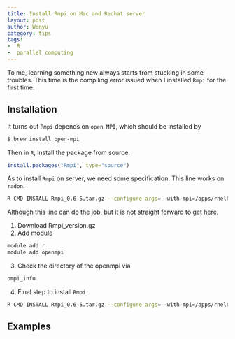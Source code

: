 ```yaml
---
title: Install Rmpi on Mac and Redhat server
layout: post
author: Wenyu
category: tips
tags:
-  R
-  parallel computing
---
```


To me, learning something new always starts from stucking in some troubles. This time is the compiling error issued when I installed `Rmpi` for the first time.

## Installation

It turns out `Rmpi` depends on `open MPI`, which should be installed by

```bash
$ brew install open-mpi
```

Then in `R`, install the package from source.

```r
install.packages("Rmpi", type="source")
```

As to install `Rmpi` on server, we need some specification. This line works on `radon`.

```bash
R CMD INSTALL Rmpi_0.6-5.tar.gz --configure-args=--with-mpi=/apps/rhel6/openmpi/1.6.3/intel-13.1.1.163
```

Although this line can do the job, but it is not straight forward to get here.

1. Download Rmpi_version.gz
2. Add module

  ```bash
  module add r
  module add openmpi
  ```
3. Check the directory of the openmpi via

  ```bash
  ompi_info
  ```

4. Final step to install `Rmpi`

  ```bash
  R CMD INSTALL Rmpi_0.6-5.tar.gz --configure-args=--with-mpi=/apps/rhel6/openmpi/1.6.3/intel-13.1.1.163
  ```

## Examples
